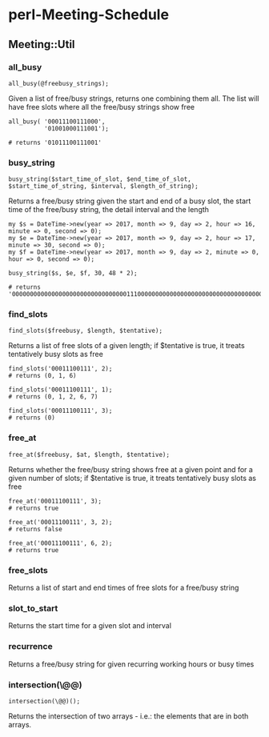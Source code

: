 # perl-Meeting-Schedule #

## Meeting::Util

### all\_busy

    all_busy(@freebusy_strings);

Given a list of free/busy strings, returns one combining them all. The list will have free slots where all the free/busy strings show free 

    all_busy( '00011100111000', 
              '01001000111001');

    # returns '01011100111001'

### busy\_string

    busy_string($start_time_of_slot, $end_time_of_slot, $start_time_of_string, $interval, $length_of_string);

Returns a free/busy string given the start and end of a busy slot, the start time of the free/busy string, the detail interval and the length 

    my $s = DateTime->new(year => 2017, month => 9, day => 2, hour => 16, minute => 0, second => 0);
    my $e = DateTime->new(year => 2017, month => 9, day => 2, hour => 17, minute => 30, second => 0);
    my $f = DateTime->new(year => 2017, month => 9, day => 2, minute => 0, hour => 0, second => 0);

    busy_string($s, $e, $f, 30, 48 * 2);

    # returns '000000000000000000000000000000001110000000000000000000000000000000000000000000000000000000000000'

### find\_slots

    find_slots($freebusy, $length, $tentative);

Returns a list of free slots of a given length; if $tentative is true, it treats tentatively busy slots as free

    find_slots('00011100111', 2);
    # returns (0, 1, 6)

    find_slots('00011100111', 1);
    # returns (0, 1, 2, 6, 7)

    find_slots('00011100111', 3);
    # returns (0)

### free\_at

    free_at($freebusy, $at, $length, $tentative);

Returns whether the free/busy string shows free at a given point and for a given number of slots; if $tentative is true, it treats tentatively busy slots as free 

    free_at('00011100111', 3);
    # returns true

    free_at('00011100111', 3, 2);
    # returns false

    free_at('00011100111', 6, 2);
    # returns true

### free\_slots

Returns a list of start and end times of free slots for a free/busy string

### slot\_to\_start

Returns the start time for a given slot and interval

### recurrence

Returns a free/busy string for given recurring working hours or busy times

### intersection(\\@@)

    intersection(\@@)();

Returns the intersection of two arrays - i.e.: the elements that are in both arrays.
